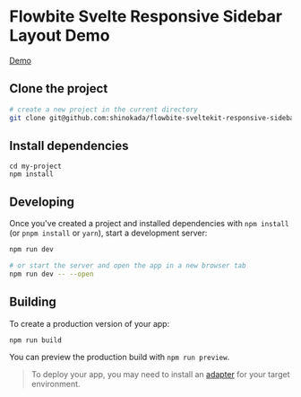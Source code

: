 # Flowbite Svelte Responsive Sidebar Layout Demo

[Demo](https://flowbite-sveltekit-responsive-sidebar-layout.vercel.app/)

## Clone the project

```bash
# create a new project in the current directory
git clone git@github.com:shinokada/flowbite-sveltekit-responsive-sidebar-layout.git my-project
```

## Install dependencies

```
cd my-project
npm install
```

## Developing

Once you've created a project and installed dependencies with `npm install` (or `pnpm install` or `yarn`), start a development server:

```bash
npm run dev

# or start the server and open the app in a new browser tab
npm run dev -- --open
```

## Building

To create a production version of your app:

```bash
npm run build
```

You can preview the production build with `npm run preview`.

> To deploy your app, you may need to install an [adapter](https://kit.svelte.dev/docs/adapters) for your target environment.
